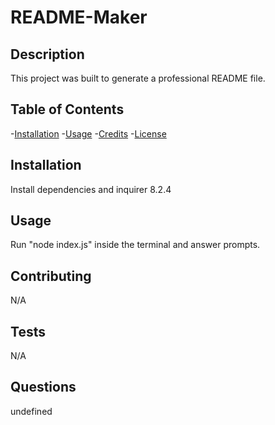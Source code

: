 # README-Maker
## Description
This project was built to generate a professional README file.
## Table of Contents
-[Installation](#installation)
-[Usage](#usage)
-[Credits](#credits)
-[License](#license)
## Installation
Install dependencies and inquirer 8.2.4
## Usage
Run "node index.js" inside the terminal and answer prompts.
## Contributing
N/A
## Tests
N/A
## Questions
undefined
